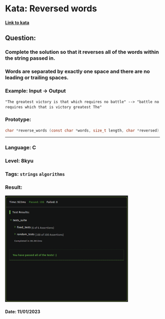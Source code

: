 # Kata: Reversed words  
#### [Link to kata](https://www.codewars.com/kata/51c8991dee245d7ddf00000e)  
## Question:  

### Complete the solution so that it reverses all of the words within the string passed in.  

### Words are separated by exactly one space and there are no leading or trailing spaces.  

### **Example: Input -> Output**  
`"The greatest victory is that which requires no battle" --> "battle no requires which that is victory greatest The"`  
### **Prototype:**  
```c 
char *reverse_words (const char *words, size_t length, char *reversed);
```  
___  
### **Language: C** 
### **Level: 8kyu**  
### **Tags:** `strings` `algorithms`  
### **Result:**  
<img src="result.png" alt="score" style="width: 400px;">  

#### Date: 11/01/2023  
